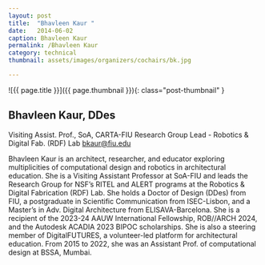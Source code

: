 ```yaml
---
layout: post
title:  "Bhavleen Kaur "
date:   2014-06-02
caption: Bhavleen Kaur
permalink: /Bhavleen Kaur 
category: technical
thumbnail: assets/images/organizers/cochairs/bk.jpg

---
```

![{{ page.title }}]({{ page.thumbnail }}){: class="post-thumbnail" }

## Bhavleen Kaur, DDes
Visiting Assist. Prof., SoA, CARTA-FIU
Research Group Lead - Robotics & Digital Fab. (RDF) Lab
bkaur@fiu.edu

Bhavleen Kaur is an architect, researcher, and educator exploring multiplicities of computational design and robotics in architectural education. She is a Visiting Assistant Professor at SoA-FIU and leads the Research Group for NSF’s RITEL and ALERT programs at the Robotics & Digital Fabrication (RDF) Lab. She holds a Doctor of Design (DDes) from FIU, a postgraduate in Scientific Communication from ISEC-Lisbon, and a Master’s in Adv. Digital Architecture from ELISAVA-Barcelona. She is a recipient of the 2023-24 AAUW International Fellowship, ROB//ARCH 2024, and the Autodesk ACADIA 2023 BIPOC scholarships. She is also a steering member of DigitalFUTURES, a volunteer-led platform for architectural education. From 2015 to 2022, she was an Assistant Prof. of computational design at BSSA, Mumbai.